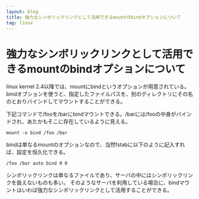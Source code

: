 ```yaml
---
layout: blog
title: 強力なシンボリックリンクとして活用できるmountのbindオプションについて
tag: linux
---
```


# 強力なシンボリックリンクとして活用できるmountのbindオプションについて

linux kernel 2.4以降では、mountにbindというオプションが用意されている。
bindオプションを使うと、指定したファイルパスを、別のディレクトリにその名のとおりバインドしてマウントすることができる。

下記コマンドで/fooを/barにbindマウントできる。/barには/fooの中身がバインドされ、あたかもそこに存在しているように見える。

    mount -o bind /foo /bar

bindは単なるmountのオプションなので、当然fstabに以下のように記入すれば、設定を恒久化できる。

    /foo /bar auto bind 0 0

シンボリックリンクは単なるファイルであり、サーバの中にはシンボリックリンクを扱えないものも多い。
そのようなサーバを利用している場合に、bindマウントはいわば強力なシンボリックリンクとして活用することができる。
